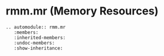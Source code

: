 # rmm.mr (Memory Resources)

```{eval-rst}
.. automodule:: rmm.mr
   :members:
   :inherited-members:
   :undoc-members:
   :show-inheritance:
```
